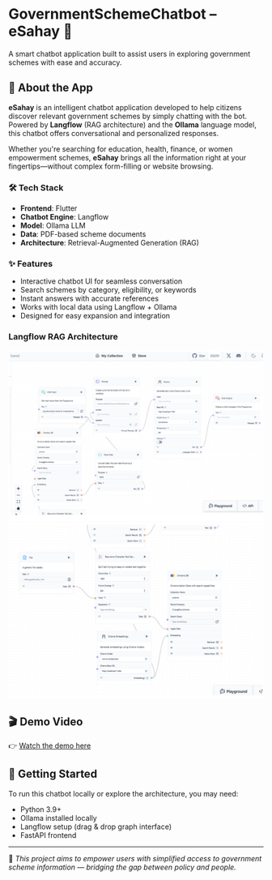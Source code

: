# GovernmentSchemeChatbot – eSahay 🤖

A smart chatbot application built to assist users in exploring government schemes with ease and accuracy.

## 📱 About the App

**eSahay** is an intelligent chatbot application developed to help citizens discover relevant government schemes by simply chatting with the bot. Powered by **Langflow** (RAG architecture) and the **Ollama** language model, this chatbot offers conversational and personalized responses.

Whether you're searching for education, health, finance, or women empowerment schemes, **eSahay** brings all the information right at your fingertips—without complex form-filling or website browsing.

### 🛠️ Tech Stack
- **Frontend**: Flutter
- **Chatbot Engine**: Langflow
- **Model**: Ollama LLM
- **Data**: PDF-based scheme documents
- **Architecture**: Retrieval-Augmented Generation (RAG)

### ✨ Features
- Interactive chatbot UI for seamless conversation
- Search schemes by category, eligibility, or keywords
- Instant answers with accurate references
- Works with local data using Langflow + Ollama
- Designed for easy expansion and integration

### Langflow RAG Architecture

![Langflow Architecture](langflow1.1.png)
![](langflow1.2.png)
## 🎬 Demo Video

👉 [Watch the demo here](https://drive.google.com/file/d/1exv26dE23qAZDrqyXGUVhKxUbWR4mQ2f/view?usp=drive_link)


## 🚀 Getting Started

To run this chatbot locally or explore the architecture, you may need:
- Python 3.9+
- Ollama installed locally
- Langflow setup (drag & drop graph interface)
- FastAPI frontend

---

🔗 *This project aims to empower users with simplified access to government scheme information — bridging the gap between policy and people.*

